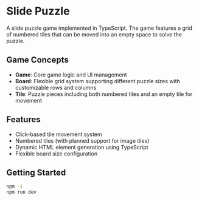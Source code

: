 # Slide Puzzle

A slide puzzle game implemented in TypeScript. The game features a grid of numbered tiles that can be moved into an empty space to solve the puzzle.

## Game Concepts

- **Game**: Core game logic and UI management
- **Board**: Flexible grid system supporting different puzzle sizes with customizable rows and columns
- **Tile**: Puzzle pieces including both numbered tiles and an empty tile for movement

## Features

- Click-based tile movement system
- Numbered tiles (with planned support for image tiles)
- Dynamic HTML element generation using TypeScript
- Flexible board size configuration

## Getting Started

```sh
npm -i
npm run dev
```
